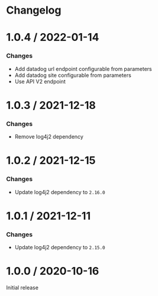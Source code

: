 Changelog
=========

# 1.0.4 / 2022-01-14

### Changes
* Add datadog url endpoint configurable from parameters
* Add datadog site configurable from parameters
* Use API V2 endpoint

# 1.0.3 / 2021-12-18

### Changes
* Remove log4j2 dependency

# 1.0.2 / 2021-12-15

### Changes
* Update log4j2 dependency to `2.16.0`

# 1.0.1 / 2021-12-11

### Changes
* Update log4j2 dependency to `2.15.0`

# 1.0.0 / 2020-10-16

Initial release

